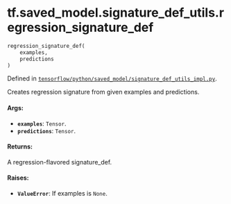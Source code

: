 <div itemscope itemtype="http://developers.google.com/ReferenceObject">
<meta itemprop="name" content="tf.saved_model.signature_def_utils.regression_signature_def" />
</div>

# tf.saved_model.signature_def_utils.regression_signature_def

``` python
regression_signature_def(
    examples,
    predictions
)
```



Defined in [`tensorflow/python/saved_model/signature_def_utils_impl.py`](https://www.tensorflow.org/code/tensorflow/python/saved_model/signature_def_utils_impl.py).

Creates regression signature from given examples and predictions.

#### Args:

* <b>`examples`</b>: `Tensor`.
* <b>`predictions`</b>: `Tensor`.


#### Returns:

  A regression-flavored signature_def.


#### Raises:

* <b>`ValueError`</b>: If examples is `None`.